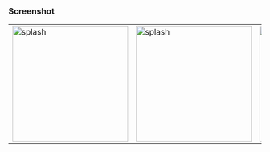 


### Screenshot
<table>
  <tr>
    <td><img src="https://github.com/AhmedGamalRamadan/MovieCompose/assets/144063315/1a1bfd36-ea3d-43b8-bd90-b66d21af1f2f" alt="splash" width="230"></td>
   <td><img src="https://github.com/AhmedGamalRamadan/MovieCompose/assets/144063315/1890a445-a940-4084-bb36-70e71fa27d3e" alt="splash" width="230"></td>
    <td><img src="https://github.com/AhmedGamalRamadan/MovieCompose/assets/144063315/f2631c72-8aff-4836-a46f-3ef029a9d5cc" alt="splash" width="230"></td>
  </tr>
</table>

